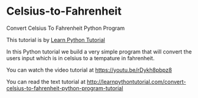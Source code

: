 # Celsius-to-Fahrenheit

Convert Celsius To Fahrenheit Python Program

This tutorial is by <a href="http://learnpythontutorial.com">Learn Python Tutorial</a>

In this Python tutorial we build a very simple program that will convert the users input which is in celsius to a tempature in fahrenheit.

You can watch the video tutorial at https://youtu.be/rDykh8pbpz8

You can read the text tutorial at http://learnpythontutorial.com/convert-celsius-to-fahrenheit-python-program-tutorial

